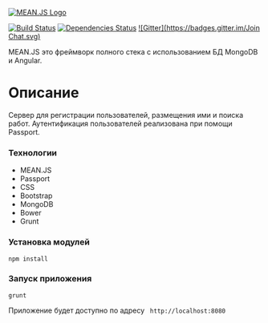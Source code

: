 [![MEAN.JS Logo](http://meanjs.org/img/logo-small.png)](http://meanjs.org/)

[![Build Status](https://travis-ci.org/meanjs/mean.svg?branch=master)](https://travis-ci.org/meanjs/mean)
[![Dependencies Status](https://david-dm.org/meanjs/mean.svg)](https://david-dm.org/meanjs/mean)
[![Gitter](https://badges.gitter.im/Join Chat.svg)](https://gitter.im/meanjs/mean?utm_source=badge&utm_medium=badge&utm_campaign=pr-badge&utm_content=badge)

MEAN.JS это фреймворк полного стека с использованием БД MongoDB и Angular.

# Описание
Сервер для регистрации пользователей, размещения ими и поиска работ. Аутентификация пользователей реализована при помощи Passport.

### Технологии
* MEAN.JS
* Passport
* CSS
* Bootstrap
* MongoDB
* Bower
* Grunt

### Установка модулей
`npm install`

### Запуск приложения
`grunt`

Приложение будет доступно по адресу ` http://localhost:8080`
